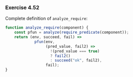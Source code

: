 ### Exercise 4.52
Complete definition of `analyze_require`:
```js
function analyze_require(component) {
    const pfun = analyze(require_predicate(component));
    return (env, succeed, fail) =>
             pfun(env,
                  (pred_value, fail2) =>
                    !(pred_value === true)
                    ? fail2()
                    : succeed("ok", fail2),
                  fail);
}
```

